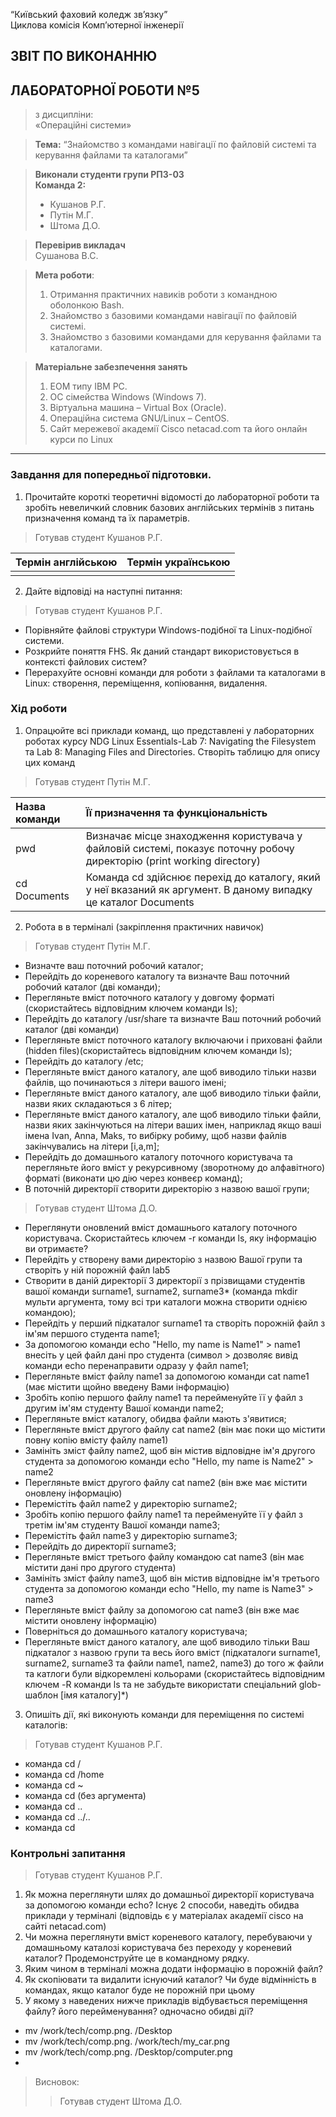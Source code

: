“Київський фаховий коледж зв’язку”  
Циклова комісія Комп’ютерної інженерії

## ЗВІТ ПО ВИКОНАННЮ
## ЛАБОРАТОРНОЇ РОБОТИ №5
>з дисципліни:  
>«Операційні системи»

>**Тема:** 
>“Знайомство з командами навігації по файловій системі та керування файлами та каталогами”

>**Виконали студенти групи РПЗ-03**  
>**Команда 2:**
>- Кушанов Р.Г.
>- Путін М.Г.
>- Штома Д.О.

>**Перевірив викладач**  
>Сушанова В.С.

>**Мета роботи**:
>1. Отримання практичних навиків роботи з командною оболонкою Bash.
>2. Знайомство з базовими командами навігації по файловій системі.
>3. Знайомство з базовими командами для керування файлами та каталогами.

>**Матеріальне забезпечення занять**
>1. ЕОМ типу IBM PC.
>2. ОС сімейства Windows (Windows 7).
>3. Віртуальна машина – Virtual Box (Oracle).
>4. Операційна система GNU/Linux – CentOS.
>5. Сайт мережевої академії Cisco netacad.com та його онлайн курси по Linux


***

### Завдання для попередньої підготовки.
1. Прочитайте короткі теоретичні відомості до лабораторної роботи та зробіть невеличкий словник базових англійських термінів з питань призначення команд та їх параметрів.

>Готував студент Кушанов Р.Г.

| Термін англійською | Термін українською |
|:-------------------|-------------------:|
|||

2. Дайте відповіді на наступні питання:
  
  >Готував студент Кушанов Р.Г.
  
  - Порівняйте файлові структури Windows-подібної та Linux-подібної системи.
  - Розкрийте поняття FHS. Як даний стандарт використовується в контексті файлових систем?
  - Перерахуйте основні команди для роботи з файлами та каталогами в Linux: створення, переміщення, копіювання, видалення.

### Хід роботи

1. Опрацюйте всі приклади команд, що представлені у лабораторних роботах курсу NDG Linux Essentials-Lab 7: Navigating the Filesystem та Lab 8: Managing Files and Directories. Створіть таблицю для опису цих команд

>Готував студент Путін М.Г.

|Назва команди|Її призначення та функціональність|
|:------------|:---------------------------------|
|pwd          |Визначає місце знаходження користувача у файловій системі, показує поточну робочу директорію (print working directory)|
|cd Documents |Команда cd здійснює перехід до каталогу, який у неї вказаний як аргумент. В даному випадку це каталог Documents|

2. Робота в в терміналі (закріплення практичних навичок)

>Готував студент Путін М.Г.

- Визначте ваш поточний робочий каталог;
- Перейдіть до кореневого каталогу та визначте Ваш поточний робочий каталог (дві команди);
- Перегляньте вміст поточного каталогу у довгому форматі (скористайтесь відповідним ключем команди ls);
- Перейдіть до каталогу /usr/share та визначте Ваш поточний робочий каталог (дві команди)
- Перегляньте вміст поточного каталогу включаючи і приховані файли (hidden files)(скористайтесь відповідним ключем команди ls);
- Перейдіть до каталогу /etc;
- Перегляньте вміст даного каталогу, але щоб виводило тільки назви файлів, що починаються з літери вашого імені;
- Перегляньте вміст даного каталогу, але щоб виводило тільки файли, назви яких складаються з 6 літер;
- Перегляньте вміст даного каталогу, але щоб виводило тільки файли, назви яких закінчуються на літери ваших імен, наприклад якщо ваші імена Ivan, Anna, Maks, то вибірку робиму, щоб назви файлів закінчувались на літери [i,a,m];
- Перейдіть до домашнього каталогу поточного користувача та перегляньте його вміст у рекурсивному (зворотному до алфавітного) форматі (виконати цю дію через конвеєр команд);
- В поточній директорії створити директорію з назвою вашої групи;

>Готував студент Штома Д.О.

- Переглянути оновлений вміст домашнього каталогу поточного користувача. Скористайтесь ключем -r команди ls, яку інформацію ви отримаєте?
- Перейдіть у створену вами директорію з назвою Вашої групи та створіть у ній порожній файл
lab5
- Створити в даній директорії 3 директорії з прізвищами студентів вашої команди surname1, surname2, surname3* (команда mkdir мульти аргумента, тому всі три каталоги можна створити однією командою);
- Перейдіть у перший підкаталог surname1 та створіть порожній файл з ім'ям першого студента name1;
- За допомогою команди echo &quot;Hello, my name is Name1&quot; &gt; name1 внесіть у цей файл дані про
студента (символ &gt; дозволяє вивід команди echo перенаправити одразу у файл name1;
- Перегляньте вміст файлу name1 за допомогою команди cat name1 (має містити щойно введену Вами інформацію)
- Зробіть копію першого файлу name1 та перейменуйте її у файл з другим ім&#39;ям студенту Вашої команди name2;
- Перегляньте вміст каталогу, обидва файли мають з&#39;явитися;
- Перегляньте вміст другого файлу cat name2 (він має поки що містити повну копію вмісту файлу name1)
- Замініть зміст файлу name2, щоб він містив відповідне ім&#39;я другого студента за допомогою команди echo &quot;Hello, my name is Name2&quot; &gt; name2
- Перегляньте вміст другого файлу cat name2 (він вже має містити оновлену інформацію)
- Перемістіть файл name2 у директорію surname2;
- Зробіть копію першого файлу name1 та перейменуйте її у файл з третім ім&#39;ям студенту Вашої команди name3;
- Перемістіть файл name3 у директорію surname3;
- Перейдіть до директорії surname3;
- Перегляньте вміст третього файлу командою cat name3 (він має містити дані про другого
студента)
- Замініть зміст файлу name3, щоб він містив відповідне ім&#39;я третього студента за допомогою команди echo &quot;Hello, my name is Name3&quot; &gt; name3
- Перегляньте вміст файлу за допомогою cat name3 (він вже має містити оновлену інформацію)
- Поверніться до домашнього каталогу користувача;
- Перегляньте вміст даного каталогу, але щоб виводило тільки Ваш підкаталог з назвою групи та весь його вміст (підкаталоги surname1, surname2, surname3 та файли name1, name2, name3) до того ж файли та катлоги були відкоремлені кольорами (скористайтесь відповідним ключем -R команди ls та не забудьте використати спеціальний glob-шаблон [імя каталогу]*)

3. Опишіть дії, які виконують команди для переміщення по системі каталогів:

>Готував студент Кушанов Р.Г.

  - команда cd /
  - команда cd /home
  - команда cd ~
  - команда cd (без аргумента)
  - команда cd ..
  - команда cd ../..
  - команда cd

### Контрольні запитання

>Готував студент Кушанов Р.Г.

1. Як можна переглянути шлях до домашньої директорії користувача за допомогою команди echo? Існує
2 способи, наведіть обидва приклади у терміналі (відповідь є у матеріалах академії cisco на сайті netacad.com)
2. Чи можна переглянути вміст кореневого каталогу, перебуваючи у домашньому каталозі користувача без переходу у кореневий каталог? Продемонструйте це в командному рядку.
3. Яким чином в терміналі можна додати інформацію в порожній файл?
4. Як скопіювати та видалити існуючий каталог? Чи буде відмінність в командах, якщо каталог буде не порожній при цьому
5. У якому з наведених нижче прикладів відбувається переміщення файлу? його перейменування? одночасно обидві дії?
  - mv /work/tech/comp.png. /Desktop
  - mv /work/tech/comp.png. /work/tech/my_car.png
  - mv /work/tech/comp.png. /Desktop/computer.png
  - 
>Висновок:
>
>>Готував студент Штома Д.О.
>


